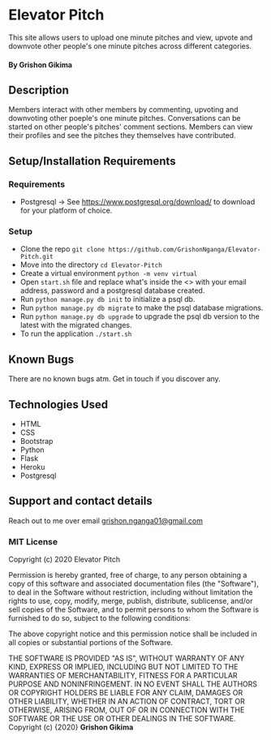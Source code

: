 # Elevator Pitch

This site allows users to upload one minute pitches and view, upvote and downvote other people's one minute pitches across different categories.

#### By **Grishon Gikima**

## Description

Members interact with other members by commenting, upvoting and downvoting other poeple's one minute pitches. Conversations can be started on other people's pitches' comment sections. 
Members can view their profiles and see the pitches they themselves have contributed. 

## Setup/Installation Requirements

### Requirements
* Postgresql -> See https://www.postgresql.org/download/ to download for your platform of choice.

### Setup
* Clone the repo `git clone https://github.com/GrishonNganga/Elevator-Pitch.git`
* Move into the directory `cd Elevator-Pitch`
* Create a virtual environment `python -m venv virtual`
* Open `start.sh` file and replace what's inside the <> with your email address, password and a postgresql database created.
* Run `python manage.py db init` to initialize a psql db.
* Run `python manage.py db migrate` to make the psql database migrations.
* Run `python manage.py db upgrade` to upgrade the psql db version to the latest with the migrated changes.
* To run the application `./start.sh`
## Known Bugs

There are no known bugs atm. Get in touch if you discover any.
## Technologies Used

* HTML
* CSS
* Bootstrap
* Python
* Flask
* Heroku
* Postgresql
## Support and contact details

Reach out to me over email grishon.nganga01@gmail.com
### MIT License

Copyright (c) 2020 Elevator Pitch

Permission is hereby granted, free of charge, to any person obtaining a copy
of this software and associated documentation files (the "Software"), to deal
in the Software without restriction, including without limitation the rights
to use, copy, modify, merge, publish, distribute, sublicense, and/or sell
copies of the Software, and to permit persons to whom the Software is
furnished to do so, subject to the following conditions:

The above copyright notice and this permission notice shall be included in all
copies or substantial portions of the Software.

THE SOFTWARE IS PROVIDED "AS IS", WITHOUT WARRANTY OF ANY KIND, EXPRESS OR
IMPLIED, INCLUDING BUT NOT LIMITED TO THE WARRANTIES OF MERCHANTABILITY,
FITNESS FOR A PARTICULAR PURPOSE AND NONINFRINGEMENT. IN NO EVENT SHALL THE
AUTHORS OR COPYRIGHT HOLDERS BE LIABLE FOR ANY CLAIM, DAMAGES OR OTHER
LIABILITY, WHETHER IN AN ACTION OF CONTRACT, TORT OR OTHERWISE, ARISING FROM,
OUT OF OR IN CONNECTION WITH THE SOFTWARE OR THE USE OR OTHER DEALINGS IN THE
SOFTWARE.
Copyright (c) {2020} **Grishon Gikima**